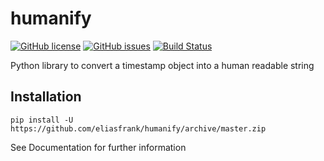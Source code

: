 # humanify
[![GitHub license](https://img.shields.io/github/license/eliasfrank/humanify.svg)](https://github.com/eliasfrank/humanify/blob/master/LICENSE)
[![GitHub issues](https://img.shields.io/github/issues/eliasfrank/humanify.svg)](https://github.com/eliasfrank/humanify/issues)
[![Build Status](https://api.travis-ci.org/eliasfrank/humanify.svg?branch=master)](https://travis-ci.com/eliasfrank/humanify)

Python library to convert a timestamp object into a human readable string

## Installation
```
pip install -U https://github.com/eliasfrank/humanify/archive/master.zip
```

See Documentation for further information

